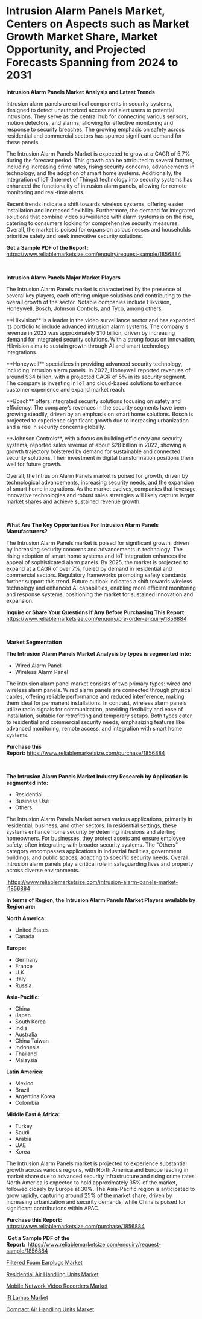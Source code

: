 <p><h1>Intrusion Alarm Panels Market, Centers on Aspects such as Market Growth Market Share, Market Opportunity, and Projected Forecasts Spanning from 2024 to 2031</h1></p><p><strong>Intrusion Alarm Panels Market Analysis and Latest Trends</strong></p>
<p><p>Intrusion alarm panels are critical components in security systems, designed to detect unauthorized access and alert users to potential intrusions. They serve as the central hub for connecting various sensors, motion detectors, and alarms, allowing for effective monitoring and response to security breaches. The growing emphasis on safety across residential and commercial sectors has spurred significant demand for these panels.</p><p>The Intrusion Alarm Panels Market is expected to grow at a CAGR of 5.7% during the forecast period. This growth can be attributed to several factors, including increasing crime rates, rising security concerns, advancements in technology, and the adoption of smart home systems. Additionally, the integration of IoT (Internet of Things) technology into security systems has enhanced the functionality of intrusion alarm panels, allowing for remote monitoring and real-time alerts.</p><p>Recent trends indicate a shift towards wireless systems, offering easier installation and increased flexibility. Furthermore, the demand for integrated solutions that combine video surveillance with alarm systems is on the rise, catering to consumers looking for comprehensive security measures. Overall, the market is poised for expansion as businesses and households prioritize safety and seek innovative security solutions.</p></p>
<p><strong>Get a Sample PDF of the Report:&nbsp;</strong> <a href="https://www.reliablemarketsize.com/enquiry/request-sample/1856884?utm_campaign=1133&utm_medium=2&utm_source=Github&utm_content=ia&utm_term=20102024&utm_id=intrusion-alarm-panels">https://www.reliablemarketsize.com/enquiry/request-sample/1856884</a></p>
<p>&nbsp;</p>
<p><strong>Intrusion Alarm Panels Major Market Players</strong></p>
<p><p>The Intrusion Alarm Panels market is characterized by the presence of several key players, each offering unique solutions and contributing to the overall growth of the sector. Notable companies include Hikvision, Honeywell, Bosch, Johnson Controls, and Tyco, among others.</p><p>**Hikvision** is a leader in the video surveillance sector and has expanded its portfolio to include advanced intrusion alarm systems. The company's revenue in 2022 was approximately $10 billion, driven by increasing demand for integrated security solutions. With a strong focus on innovation, Hikvision aims to sustain growth through AI and smart technology integrations.</p><p>**Honeywell** specializes in providing advanced security technology, including intrusion alarm panels. In 2022, Honeywell reported revenues of around $34 billion, with a projected CAGR of 5% in its security segment. The company is investing in IoT and cloud-based solutions to enhance customer experience and expand market reach.</p><p>**Bosch** offers integrated security solutions focusing on safety and efficiency. The company’s revenues in the security segments have been growing steadily, driven by an emphasis on smart home solutions. Bosch is projected to experience significant growth due to increasing urbanization and a rise in security concerns globally.</p><p>**Johnson Controls**, with a focus on building efficiency and security systems, reported sales revenue of about $28 billion in 2022, showing a growth trajectory bolstered by demand for sustainable and connected security solutions. Their investment in digital transformation positions them well for future growth.</p><p>Overall, the Intrusion Alarm Panels market is poised for growth, driven by technological advancements, increasing security needs, and the expansion of smart home integrations. As the market evolves, companies that leverage innovative technologies and robust sales strategies will likely capture larger market shares and achieve sustained revenue growth.</p></p>
<p>&nbsp;</p>
<p><strong>What Are The Key Opportunities For Intrusion Alarm Panels Manufacturers?</strong></p>
<p><p>The Intrusion Alarm Panels market is poised for significant growth, driven by increasing security concerns and advancements in technology. The rising adoption of smart home systems and IoT integration enhances the appeal of sophisticated alarm panels. By 2025, the market is projected to expand at a CAGR of over 7%, fueled by demand in residential and commercial sectors. Regulatory frameworks promoting safety standards further support this trend. Future outlook indicates a shift towards wireless technology and enhanced AI capabilities, enabling more efficient monitoring and response systems, positioning the market for sustained innovation and expansion.</p></p>
<p><strong>Inquire or Share Your Questions If Any Before Purchasing This Report:</strong> <a href="https://www.reliablemarketsize.com/enquiry/pre-order-enquiry/1856884?utm_campaign=1133&utm_medium=2&utm_source=Github&utm_content=ia&utm_term=20102024&utm_id=intrusion-alarm-panels">https://www.reliablemarketsize.com/enquiry/pre-order-enquiry/1856884</a></p>
<p>&nbsp;</p>
<p><strong>Market Segmentation</strong></p>
<p><strong>The Intrusion Alarm Panels Market Analysis by types is segmented into:</strong></p>
<p><ul><li>Wired Alarm Panel</li><li>Wireless Alarm Panel</li></ul></p>
<p><p>The intrusion alarm panel market consists of two primary types: wired and wireless alarm panels. Wired alarm panels are connected through physical cables, offering reliable performance and reduced interference, making them ideal for permanent installations. In contrast, wireless alarm panels utilize radio signals for communication, providing flexibility and ease of installation, suitable for retrofitting and temporary setups. Both types cater to residential and commercial security needs, emphasizing features like advanced monitoring, remote access, and integration with smart home systems.</p></p>
<p><strong>Purchase this Report:&nbsp;</strong><a href="https://www.reliablemarketsize.com/purchase/1856884?utm_campaign=1133&utm_medium=2&utm_source=Github&utm_content=ia&utm_term=20102024&utm_id=intrusion-alarm-panels">https://www.reliablemarketsize.com/purchase/1856884</a></p>
<p>&nbsp;</p>
<p><strong>The Intrusion Alarm Panels Market Industry Research by Application is segmented into:</strong></p>
<p><ul><li>Residential</li><li>Business Use</li><li>Others</li></ul></p>
<p><p>The Intrusion Alarm Panels Market serves various applications, primarily in residential, business, and other sectors. In residential settings, these systems enhance home security by deterring intrusions and alerting homeowners. For businesses, they protect assets and ensure employee safety, often integrating with broader security systems. The "Others" category encompasses applications in industrial facilities, government buildings, and public spaces, adapting to specific security needs. Overall, intrusion alarm panels play a critical role in safeguarding lives and property across diverse environments.</p></p>
<p><a href="https://www.reliablemarketsize.com/intrusion-alarm-panels-market-r1856884?utm_campaign=1133&utm_medium=2&utm_source=Github&utm_content=ia&utm_term=20102024&utm_id=intrusion-alarm-panels">&nbsp;https://www.reliablemarketsize.com/intrusion-alarm-panels-market-r1856884</a></p>
<p><strong>In terms of Region, the Intrusion Alarm Panels Market Players available by Region are:</strong></p>
<p>
    <p> <strong> North America: </strong>
        <ul>
            <li>United States</li>
            <li>Canada</li>
        </ul>
        </p> 
    <p> <strong> Europe: </strong>
        <ul>
            <li>Germany</li>
            <li>France</li>
            <li>U.K.</li>
            <li>Italy</li>
            <li>Russia</li>
        </ul>
        </p> 
    <p> <strong> Asia-Pacific: </strong>
        <ul>
            <li>China</li>
            <li>Japan</li>
            <li>South Korea</li>
            <li>India</li>
            <li>Australia</li>
            <li>China Taiwan</li>
            <li>Indonesia</li>
            <li>Thailand</li>
            <li>Malaysia</li>
        </ul>
        </p> 
    <p> <strong> Latin America: </strong>
        <ul>
            <li>Mexico</li>
            <li>Brazil</li>
            <li>Argentina Korea</li>
            <li>Colombia</li>
        </ul>
        </p> 
    <p> <strong> Middle East & Africa: </strong>
        <ul>
            <li>Turkey</li>
            <li>Saudi</li>
            <li>Arabia</li>
            <li>UAE</li>
            <li>Korea</li>
        </ul>
    </p>
    </p>
<p><p>The Intrusion Alarm Panels market is projected to experience substantial growth across various regions, with North America and Europe leading in market share due to advanced security infrastructure and rising crime rates. North America is expected to hold approximately 35% of the market, followed closely by Europe at 30%. The Asia-Pacific region is anticipated to grow rapidly, capturing around 25% of the market share, driven by increasing urbanization and security demands, while China is poised for significant contributions within APAC.</p></p>
<p><strong>Purchase this Report: </strong><a href="https://www.reliablemarketsize.com/purchase/1856884?utm_campaign=1133&utm_medium=2&utm_source=Github&utm_content=ia&utm_term=20102024&utm_id=intrusion-alarm-panels">https://www.reliablemarketsize.com/purchase/1856884</a></p>
<p>&nbsp;<strong>Get a Sample PDF of the Report:&nbsp;&nbsp;</strong><a href="https://www.reliablemarketsize.com/enquiry/request-sample/1856884?utm_campaign=1133&utm_medium=2&utm_source=Github&utm_content=ia&utm_term=20102024&utm_id=intrusion-alarm-panels">https://www.reliablemarketsize.com/enquiry/request-sample/1856884</a></p>
<p><strong></strong></p>
<p><p><a href="https://github.com/lakeishabuahb/Market-Research-Report-List-1/blob/main/filtered-foam-earplugs-market.md?utm_campaign=1133&utm_medium=2&utm_source=Github&utm_content=ia&utm_term=20102024&utm_id=intrusion-alarm-panels">Filtered Foam Earplugs Market</a></p><p><a href="https://issuu.com/reportprime-2/docs/residential-air-handling-units-mark_51646db0a5647d?utm_campaign=1133&utm_medium=2&utm_source=Github&utm_content=ia&utm_term=20102024&utm_id=intrusion-alarm-panels">Residential Air Handling Units Market</a></p><p><a href="https://github.com/WillieWoodard/Market-Research-Report-List-6/blob/main/mobile-network-video-recorders-market.md?utm_campaign=1133&utm_medium=2&utm_source=Github&utm_content=ia&utm_term=20102024&utm_id=intrusion-alarm-panels">Mobile Network Video Recorders Market</a></p><p><a href="https://www.linkedin.com/pulse/ir-lamps-market-size-type-product-global-industry-analysis-e1fof?utm_campaign=1133&utm_medium=2&utm_source=Github&utm_content=ia&utm_term=20102024&utm_id=intrusion-alarm-panels">IR Lamps Market</a></p><p><a href="https://issuu.com/reportprime-2/docs/compact-air-handling-units-market-s_2a9ff5e6f91953?utm_campaign=1133&utm_medium=2&utm_source=Github&utm_content=ia&utm_term=20102024&utm_id=intrusion-alarm-panels">Compact Air Handling Units Market</a></p></p>